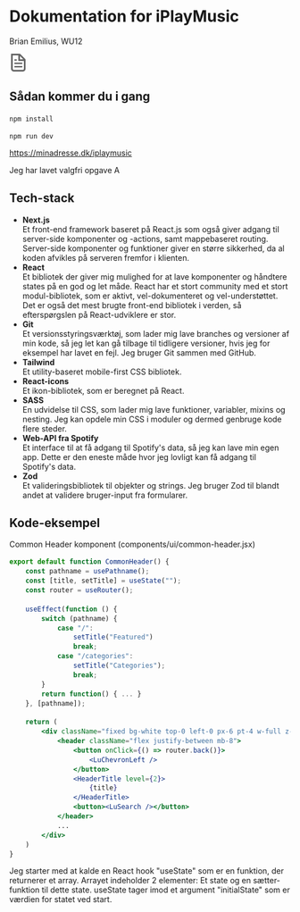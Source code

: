 # Dokumentation for iPlayMusic
Brian Emilius, WU12

<img src="./public/file.svg">

## Sådan kommer du i gang
`npm install`

`npm run dev`

https://minadresse.dk/iplaymusic

Jeg har lavet valgfri opgave A

## Tech-stack
* **Next.js**  
Et front-end framework baseret på React.js som også giver adgang til server-side komponenter og -actions, samt mappebaseret routing. Server-side komponenter og funktioner giver en større sikkerhed, da al koden afvikles på serveren fremfor i klienten.
* **React**  
Et bibliotek der giver mig mulighed for at lave komponenter og håndtere states på en god og let måde. React har et stort community med et stort modul-bibliotek, som er aktivt, vel-dokumenteret og vel-understøttet. Det er også det mest brugte front-end bibliotek i verden, så efterspørgslen på React-udviklere er stor.
* **Git**  
Et versionsstyringsværktøj, som lader mig lave branches og versioner af min kode, så jeg let kan gå tilbage til tidligere versioner, hvis jeg for eksempel har lavet en fejl. Jeg bruger Git sammen med GitHub.
* **Tailwind**  
Et utility-baseret mobile-first CSS bibliotek.
* **React-icons**  
Et ikon-bibliotek, som er beregnet på React.
* **SASS**  
En udvidelse til CSS, som lader mig lave funktioner, variabler, mixins og nesting. Jeg kan opdele min CSS i moduler og dermed genbruge kode flere steder.
* **Web-API fra Spotify**  
Et interface til at få adgang til Spotify's data, så jeg kan lave min egen app. Dette er den eneste måde hvor jeg lovligt kan få adgang til Spotify's data.
* **Zod**  
Et valideringsbibliotek til objekter og strings. Jeg bruger Zod til blandt andet at validere bruger-input fra formularer.

## Kode-eksempel
Common Header komponent (components/ui/common-header.jsx)
```jsx
export default function CommonHeader() {
	const pathname = usePathname();
	const [title, setTitle] = useState("");
	const router = useRouter();

	useEffect(function () {
		switch (pathname) {
			case "/":
				setTitle("Featured")
				break;
			case "/categories":
				setTitle("Categories");
				break;
		}
		return function() { ... }
	}, [pathname]);

	return (
		<div className="fixed bg-white top-0 left-0 px-6 pt-4 w-full z-100">
			<header className="flex justify-between mb-8">
				<button onClick={() => router.back()}>
					<LuChevronLeft />
				</button>
				<HeaderTitle level={2}>
					{title}
				</HeaderTitle>
				<button><LuSearch /></button>
			</header>
			...
		</div>
	)
}
```

Jeg starter med at kalde en React hook "useState" som er en funktion, der returnerer et array. Arrayet indeholder 2 elementer: Et state og en sætter-funktion til dette state. useState tager imod et argument "initialState" som er værdien for statet ved start.